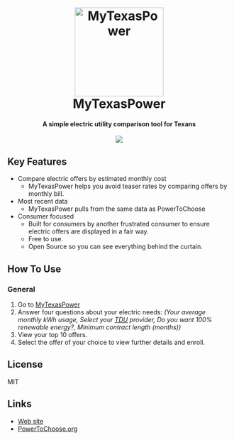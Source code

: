 <h1 align="center">
<a href="https://www.mytexaspower.com">
<img src="https://github.com/krisfield/MyTexasPower/blob/master/images/mtp_logo.png?raw=true" lt="MyTexasPower logo" title="MyTexasPower" width=200/>
</a>
<br>
  MyTexasPower
 <br>
</h1>
<h4 align="center">A simple electric utility comparison tool for Texans</h4>

<div align="center">
            
![](https://thumbs.gfycat.com/HarmlessRemoteAoudad-size_restricted.gif)

</div>

## Key Features

* Compare electric offers by estimated monthly cost
  - MyTexasPower helps you avoid teaser rates by comparing offers by monthly bill.
* Most recent data
  - MyTexasPower pulls from the same data as PowerToChoose
* Consumer focused
  - Built for consumers by another frustrated consumer to ensure electric offers are displayed in a fair way.
  - Free to use.
  - Open Source so you can see everything behind the curtain.

## How To Use

### General
1. Go to [MyTexasPower](https://www.mytexaspower.com)
2. Answer four questions about your electric needs: 
     *(Your average monthly kWh usage, Select your [TDU](http://quickelectricity.com/utility-providers/) provider, Do you want 100% renewable energy?, Minimum contract length (months))*
3. View your top 10 offers.
4. Select the offer of your choice to view further details and enroll.

## License
MIT

## Links
* [Web site](https://www.mytexaspower.com)
* [PowerToChoose.org](https://www.powertochoose.org)

